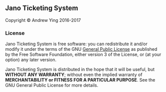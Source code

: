## Jano Ticketing System
Copyright &copy; Andrew Ying 2016-2017
### License
Jano Ticketing System is free software: you can redistribute it and/or modify it under the terms of the GNU [General Public License](LICENSE.md) as published by the Free Software Foundation, either version 3 of the License, or (at your option) any later version.

Jano Ticketing System is distributed in the hope that it will be useful, but **WITHOUT ANY WARRANTY**; without even the implied warranty of **MERCHANTABILITY or FITNESS FOR A PARTICULAR PURPOSE**.  See the GNU General Public License for more details.